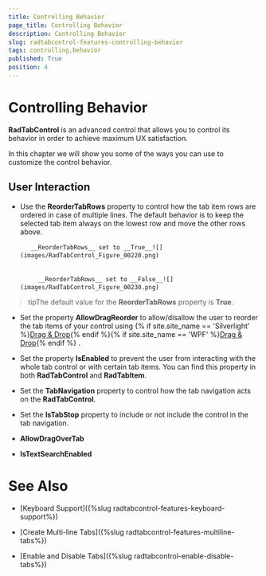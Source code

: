 ```yaml
---
title: Controlling Behavior
page_title: Controlling Behavior
description: Controlling Behavior
slug: radtabcontrol-features-controlling-behavior
tags: controlling,behavior
published: True
position: 4
---
```


# Controlling Behavior



__RadTabControl__ is an advanced control that allows you to control its behavior in order to achieve maximum
        UX satisfaction.

In this chapter we will show you some of the ways you can use to customize the control behavior. 

## User Interaction

* Use the __ReorderTabRows__ property to control how the tab item rows are ordered 
          in case of multiple lines. The default behavior is to keep the selected tab item always on the lowest row and move the other 
          rows above.


         __ReorderTabRows__ set to __True__![](images/RadTabControl_Figure_00220.png)


           __ReorderTabRows__ set to __False__![](images/RadTabControl_Figure_00230.png)

>tipThe default value for the __ReorderTabRows__ property is __True__.

* Set the property __AllowDragReorder__ to allow/disallow the user to reorder the tab items of your 
          control using 
          {% if site.site_name == 'Silverlight' %}[Drag & Drop](http://www.telerik.com/help/silverlight/dragdropmanager-overview.html){% endif %}{% if site.site_name == 'WPF' %}[Drag & Drop](http://www.telerik.com/help/wpf/dragdropmanager-overview.html){% endif %}
          .

* Set the property __IsEnabled__ to prevent the user from interacting with the whole 
          tab control or with certain tab items. You can find this property in both __RadTabControl__ and 
          __RadTabItem__.

* Set the __TabNavigation__ property to control how the tab navigation acts on the 
          __RadTabControl__.

* Set the __IsTabStop__ property to include or not include the control in the tab navigation.

* __AllowDragOverTab__

* __IsTextSearchEnabled__

# See Also

 * [Keyboard Support]({%slug radtabcontrol-features-keyboard-support%})

 * [Create Multi-line Tabs]({%slug radtabcontrol-features-multiline-tabs%})

 * [Enable and Disable Tabs]({%slug radtabcontrol-enable-disable-tabs%})
